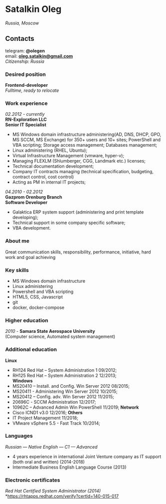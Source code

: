 # Satalkin Oleg
*Russia, Moscow*
## Contacts
telegram: **@olegen**  
email: **oleg.satalkin@gmail.com**  
*Citizenship: Russia*
### Desired position
**Frontend-developer**  
*Fulltime, ready to relocate*
### Work experience
*02.2012 - currently*  
**RN-Exploration LLC**  
**Senior IT Specialist**  
- MS Windows domain infrastructure administering(AD, DNS, DHCP, GPO, MS SCCM, MS Exchange) for 350+ users and 10+ sites; PowerShell and VBA scripting; Storage access management; Databases management;
- Linux administering (RHEL, Ubuntu);
- Virtual Infrastructure Management (vmware, hyper-v);
- Managing FLEXLM (Shlumberger, CGG, Landmark etc.) licenses;
- Technical documentation development;
- Company IT contracts managing (technical specification, budgeting, contract control, cost control)
- Acting as PM in internal IT projects;

*04.2010 - 02.2012*  
**Gazprom Orenburg Branch**  
**Software Developer**
- Galaktica ERP system support (administering and print template developing);
- Technical support in some company specific software;
- VBA development.
### About me
Great communication skills, responsibility, performance, initiative, hard work and goal achieving
### Key skills
* MS Windows domain infrastructure
* Linux administering
* Powershell and VBA scripting
* HTML5, CSS, Javascript
* git
* docker, docker-compose
### Higher education
*2010* - **Samara State Aerospace University**  
(Computer science, Automated system management)  
### Additional education  
**Linux**
* RH124 Red Hat – System Administration 1 09/2012;
* RH125 Red Hat – System Administration 2 12/2013;  
**Windows**
* MS20410 – Install. and Config. Win Server 2012 08/2015;
* MS20411 - Administering Win Server 2012 10/2015;
* MS20412 – Config. adv. Win Server 2012 11/2015;
* 20696С - SCCM Administration 12/2017;
* 10962C – Advanced Admin Win PowerShell 11/2019;
**Network**  
* Cisco ICND1 v3.0 12/2016;
**Others**  
* IT Project Management 11/2018;
* VMware vSphere 5.5 - Fast Track 10/2014;	

### Languages
*Russian — Native*
*English — C1 — Advanced*  
* 4 years experience in international Joint Venture company as IT support (both oral and written) (2014-2018)  
* Intermediate Business English Language Course (2013)

### Electronic certificates
*Red Hat Certified System Administrator (2014)*  
*https://rhtapps.redhat.com/verify?certId=140-015-017